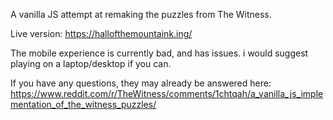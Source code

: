 A vanilla JS attempt at remaking the puzzles from The Witness.

Live version: https://hallofthemountaink.ing/

The mobile experience is currently bad, and has issues. i would suggest playing on a laptop/desktop if you can.

If you have any questions, they may already be answered here:
https://www.reddit.com/r/TheWitness/comments/1chtqah/a_vanilla_js_implementation_of_the_witness_puzzles/

